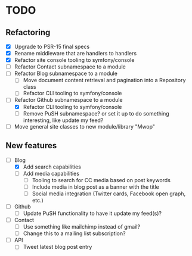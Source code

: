 # TODO

## Refactoring

- [x] Upgrade to PSR-15 final specs
- [x] Rename middleware that are handlers to handlers
- [x] Refactor site console tooling to symfony/console
- [ ] Refactor Contact subnamespace to a module
- [ ] Refactor Blog subnamespace to a module
  - [ ] Move document content retrieval and pagination into a Repository class
  - [ ] Refactor CLI tooling to symfony/console
- [ ] Refactor Github subnamespace to a module
  - [x] Refactor CLI tooling to symfony/console
  - [ ] Remove PuSH subnamespace? or set it up to do something interesting, like
    update my feed?
- [ ] Move general site classes to new module/library "Mwop"

## New features

- [ ] Blog
  - [x] Add search capabilities
  - [ ] Add media capabilities
    - [ ] Tooling to search for CC media based on post keywords
    - [ ] Include media in blog post as a banner with the title
    - [ ] Social media integration (Twitter cards, Facebook open graph, etc.)
- [ ] Github
  - [ ] Update PuSH functionality to have it update my feed(s)?
- [ ] Contact
  - [ ] Use something like mailchimp instead of gmail?
  - [ ] Change this to a mailing list subscription?
- [ ] API
  - [ ] Tweet latest blog post entry
